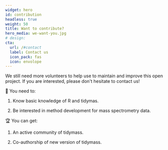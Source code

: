```yaml
---
widget: hero
id: contribution
headless: true
weight: 50
title: Want to contribute?
hero_media: we-want-you.jpg
# design:
cta:
  url: /#contact
  label: Contact us
  icon_pack: fas
  icon: envolope
---
```


We still need more volunteers to help use to maintain and improve this open project. If you are interested, please don't hesitate to contact us!

📕 You need to:

1. Know basic knowledge of R and tidymas.

2. Be interested in method development for mass spectrometry data.

🏆 You can get:

1. An active community of tidymass.

2. Co-authorship of new version of tidymass.



